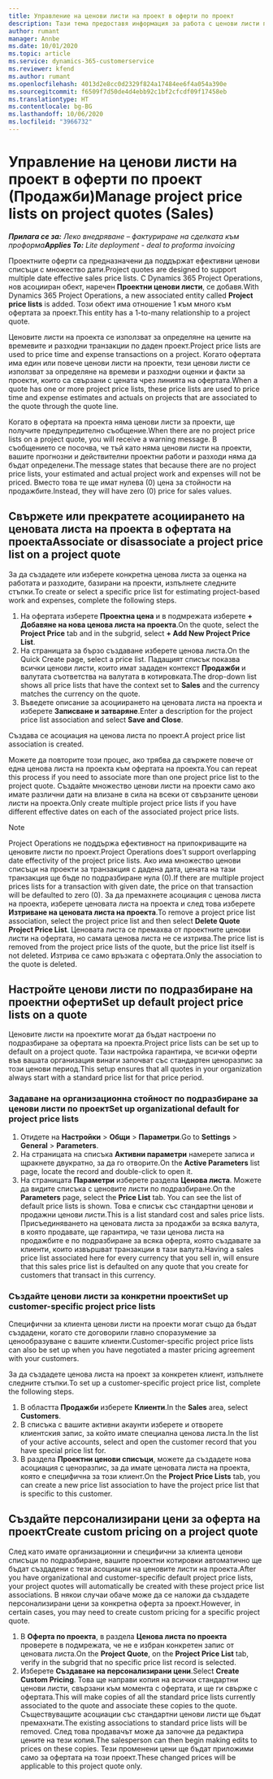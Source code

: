 ```yaml
---
title: Управление на ценови листи на проект в оферти по проект
description: Тази тема предоставя информация за работа с ценови листи по проекти за оферти. (Sales)
author: rumant
manager: Annbe
ms.date: 10/01/2020
ms.topic: article
ms.service: dynamics-365-customerservice
ms.reviewer: kfend
ms.author: rumant
ms.openlocfilehash: 4013d2e8cc0d2329f824a17484ee6f4a054a390e
ms.sourcegitcommit: f6509f7d50de4d4ebb92c1bf2cfcdf09f17458eb
ms.translationtype: HT
ms.contentlocale: bg-BG
ms.lasthandoff: 10/06/2020
ms.locfileid: "3966732"
---
```

# <a name="manage-project-price-lists-on-project-quotes-sales"></a><span data-ttu-id="b24cb-104">Управление на ценови листи на проект в оферти по проект (Продажби)</span><span class="sxs-lookup"><span data-stu-id="b24cb-104">Manage project price lists on project quotes (Sales)</span></span>

<span data-ttu-id="b24cb-105">_**Прилага се за:** Леко внедряване – фактуриране на сделката към проформа_</span><span class="sxs-lookup"><span data-stu-id="b24cb-105">_**Applies To:** Lite deployment - deal to proforma invoicing_</span></span>

<span data-ttu-id="b24cb-106">Проектните оферти са предназначени да поддържат ефективни ценови списъци с множество дати.</span><span class="sxs-lookup"><span data-stu-id="b24cb-106">Project quotes are designed to support multiple date effective sales price lists.</span></span> <span data-ttu-id="b24cb-107">С Dynamics 365 Project Operations, нов асоцииран обект, наречен **Проектни ценови листи**, се добавя.</span><span class="sxs-lookup"><span data-stu-id="b24cb-107">With Dynamics 365 Project Operations, a new associated entity called **Project price lists** is added.</span></span> <span data-ttu-id="b24cb-108">Този обект има отношение 1 към много към офертата за проект.</span><span class="sxs-lookup"><span data-stu-id="b24cb-108">This entity has a 1-to-many relationship to a project quote.</span></span>

<span data-ttu-id="b24cb-109">Ценовите листи на проекта се използват за определяне на цените на времевите и разходни транзакции по даден проект.</span><span class="sxs-lookup"><span data-stu-id="b24cb-109">Project price lists are used to price time and expense transactions on a project.</span></span> <span data-ttu-id="b24cb-110">Когато офертата има един или повече ценови листи на проекти, тези ценови листи се използват за определяне на времеви и разходни оценки и факти за проекти, които са свързани с цената чрез линията на офертата.</span><span class="sxs-lookup"><span data-stu-id="b24cb-110">When a quote has one or more project price lists, these price lists are used to price time and expense estimates and actuals on projects that are associated to the quote through the quote line.</span></span>

<span data-ttu-id="b24cb-111">Когато в офертата на проекта няма ценови листи за проекти, ще получите предупредително съобщение.</span><span class="sxs-lookup"><span data-stu-id="b24cb-111">When there are no project price lists on a project quote, you will receive a warning message.</span></span> <span data-ttu-id="b24cb-112">В съобщението се посочва, че тъй като няма ценови листи на проекти, вашите прогнозни и действителни проектни работи и разходи няма да бъдат определени.</span><span class="sxs-lookup"><span data-stu-id="b24cb-112">The message states that because there are no project price lists, your estimated and actual project work and expenses will not be priced.</span></span> <span data-ttu-id="b24cb-113">Вместо това те ще имат нулева (0) цена за стойности на продажбите.</span><span class="sxs-lookup"><span data-stu-id="b24cb-113">Instead, they will have zero (0) price for sales values.</span></span>

## <a name="associate-or-disassociate-a-project-price-list-on-a-project-quote"></a><span data-ttu-id="b24cb-114">Свържете или прекратете асоциирането на ценовата листа на проекта в офертата на проекта</span><span class="sxs-lookup"><span data-stu-id="b24cb-114">Associate or disassociate a project price list on a project quote</span></span>

<span data-ttu-id="b24cb-115">За да създадете или изберете конкретна ценова листа за оценка на работата и разходите, базирани на проекти, изпълнете следните стъпки.</span><span class="sxs-lookup"><span data-stu-id="b24cb-115">To create or select a specific price list for estimating project-based work and expenses, complete the following steps.</span></span>

1. <span data-ttu-id="b24cb-116">На офертата изберете **Проектна цена** и в подмрежата изберете **+ Добавяне на нова ценова листа на проекта**.</span><span class="sxs-lookup"><span data-stu-id="b24cb-116">On the quote, select the **Project Price** tab and in the subgrid, select **+ Add New Project Price List**.</span></span>
2. <span data-ttu-id="b24cb-117">На страницата за бързо създаване изберете ценова листа.</span><span class="sxs-lookup"><span data-stu-id="b24cb-117">On the Quick Create page, select a price list.</span></span> <span data-ttu-id="b24cb-118">Падащият списък показва всички ценови листи, които имат зададен контекст **Продажби** и валутата съответства на валутата в котировката.</span><span class="sxs-lookup"><span data-stu-id="b24cb-118">The drop-down list shows all price lists that have the context set to **Sales** and the currency matches the currency on the quote.</span></span>
4. <span data-ttu-id="b24cb-119">Въведете описание за асоциирането на ценовата листа на проекта и изберете **Записване и затваряне**.</span><span class="sxs-lookup"><span data-stu-id="b24cb-119">Enter a description for the project price list association and select **Save and Close**.</span></span>

<span data-ttu-id="b24cb-120">Създава се асоциация на ценова листа по проект.</span><span class="sxs-lookup"><span data-stu-id="b24cb-120">A project price list association is created.</span></span>

<span data-ttu-id="b24cb-121">Можете да повторите този процес, ако трябва да свържете повече от една ценова листа на проекта към офертата на проекта.</span><span class="sxs-lookup"><span data-stu-id="b24cb-121">You can repeat this process if you need to associate more than one project price list to the project quote.</span></span> <span data-ttu-id="b24cb-122">Създайте множество ценови листи на проекти само ако имате различни дати на влизане в сила на всеки от свързаните ценови листи на проекта.</span><span class="sxs-lookup"><span data-stu-id="b24cb-122">Only create multiple project price lists if you have different effective dates on each of the associated project price lists.</span></span>

> [!NOTE]
> <span data-ttu-id="b24cb-123">Project Operations не поддържа ефективност на припокриващите на ценовите листи по проект.</span><span class="sxs-lookup"><span data-stu-id="b24cb-123">Project Operations does't support overlapping date effectivity of the project price lists.</span></span> <span data-ttu-id="b24cb-124">Ако има множество ценови списъци на проекти за транзакция с дадена дата, цената на тази транзакция ще бъде по подразбиране нула (0).</span><span class="sxs-lookup"><span data-stu-id="b24cb-124">If there are multiple project prices lists for a transaction with given date, the price on that transaction will be defaulted to zero (0).</span></span>
<span data-ttu-id="b24cb-125">За да премахнете асоциация с ценова листа на проекта, изберете ценовата листа на проекта и след това изберете **Изтриване на ценовата листа на проекта**.</span><span class="sxs-lookup"><span data-stu-id="b24cb-125">To remove a project price list association, select the project price list and then select **Delete Quote Project Price List**.</span></span> <span data-ttu-id="b24cb-126">Ценовата листа се премахва от проектните ценови листи на офертата, но самата ценова листа не се изтрива.</span><span class="sxs-lookup"><span data-stu-id="b24cb-126">The price list is removed from the project price lists of the quote, but the price list itself is not deleted.</span></span> <span data-ttu-id="b24cb-127">Изтрива се само връзката с офертата.</span><span class="sxs-lookup"><span data-stu-id="b24cb-127">Only the association to the quote is deleted.</span></span>

## <a name="set-up-default-project-price-lists-on-a-quote"></a><span data-ttu-id="b24cb-128">Настройте ценови листи по подразбиране на проектни оферти</span><span class="sxs-lookup"><span data-stu-id="b24cb-128">Set up default project price lists on a quote</span></span>

<span data-ttu-id="b24cb-129">Ценовите листи на проектите могат да бъдат настроени по подразбиране за офертата на проекта.</span><span class="sxs-lookup"><span data-stu-id="b24cb-129">Project price lists can be set up to default on a project quote.</span></span> <span data-ttu-id="b24cb-130">Тази настройка гарантира, че всички оферти във вашата организация винаги започват със стандартен ценоразпис за този ценови период.</span><span class="sxs-lookup"><span data-stu-id="b24cb-130">This setup ensures that all quotes in your organization always start with a standard price list for that price period.</span></span>

### <a name="set-up-organizational-default-for-project-price-lists"></a><span data-ttu-id="b24cb-131">Задаване на организационна стойност по подразбиране за ценови листи по проект</span><span class="sxs-lookup"><span data-stu-id="b24cb-131">Set up organizational default for project price lists</span></span>

1. <span data-ttu-id="b24cb-132">Отидете на **Настройки** > **Общи** > **Параметри**.</span><span class="sxs-lookup"><span data-stu-id="b24cb-132">Go to **Settings** > **General** > **Parameters**.</span></span>
2. <span data-ttu-id="b24cb-133">На страницата на списъка **Активни параметри** намерете записа и щракнете двукратно, за да го отворите.</span><span class="sxs-lookup"><span data-stu-id="b24cb-133">On the **Active Parameters** list page, locate the record and double-click to open it.</span></span> 
3. <span data-ttu-id="b24cb-134">На страницата **Параметри** изберете раздела **Ценова листа**. Можете да видите списъка с ценовите листи по подразбиране.</span><span class="sxs-lookup"><span data-stu-id="b24cb-134">On the **Parameters** page, select the **Price List** tab. You can see the list of default price lists is shown.</span></span> <span data-ttu-id="b24cb-135">Това е списък със стандартни ценови и продажни ценови листи.</span><span class="sxs-lookup"><span data-stu-id="b24cb-135">This is a list standard cost and sales price lists.</span></span> <span data-ttu-id="b24cb-136">Присъединяването на ценовата листа за продажби за всяка валута, в която продавате, ще гарантира, че тази ценова листа на продажбите е по подразбиране за всяка оферта, която създавате за клиенти, които извършват транзакции в тази валута.</span><span class="sxs-lookup"><span data-stu-id="b24cb-136">Having a sales price list associated here for every currency that you sell in, will ensure that this sales price list is defaulted on any quote that you create for customers that transact in this currency.</span></span>

### <a name="set-up-customer-specific-project-price-lists"></a><span data-ttu-id="b24cb-137">Създайте ценови листи за конкретни проекти</span><span class="sxs-lookup"><span data-stu-id="b24cb-137">Set up customer-specific project price lists</span></span>

<span data-ttu-id="b24cb-138">Специфични за клиента ценови листи на проекти могат също да бъдат създадени, когато сте договорили главно споразумение за ценообразуване с вашите клиенти.</span><span class="sxs-lookup"><span data-stu-id="b24cb-138">Customer-specific project price lists can also be set up when you have negotiated a master pricing agreement with your customers.</span></span>

<span data-ttu-id="b24cb-139">За да създадете ценова листа на проект за конкретен клиент, изпълнете следните стъпки.</span><span class="sxs-lookup"><span data-stu-id="b24cb-139">To set up a customer-specific project price list, complete the following steps.</span></span>

1. <span data-ttu-id="b24cb-140">В областта **Продажби** изберете **Клиенти**.</span><span class="sxs-lookup"><span data-stu-id="b24cb-140">In the **Sales** area, select **Customers**.</span></span>
2. <span data-ttu-id="b24cb-141">В списъка с вашите активни акаунти изберете и отворете клиентския запис, за който имате специална ценова листа.</span><span class="sxs-lookup"><span data-stu-id="b24cb-141">In the list of your active accounts, select and open the customer record that you have special price list for.</span></span>
3. <span data-ttu-id="b24cb-142">В раздела **Проектни ценови списъци**, можете да създадете нова асоциация с ценоразпис, за да имате ценовата листа на проекта, която е специфична за този клиент.</span><span class="sxs-lookup"><span data-stu-id="b24cb-142">On the **Project Price Lists** tab, you can create a new price list association to have the project price list that is specific to this customer.</span></span>

## <a name="create-custom-pricing-on-a-project-quote"></a><span data-ttu-id="b24cb-143">Създайте персонализирани цени за оферта на проект</span><span class="sxs-lookup"><span data-stu-id="b24cb-143">Create custom pricing on a project quote</span></span>

<span data-ttu-id="b24cb-144">След като имате организационни и специфични за клиента ценови списъци по подразбиране, вашите проектни котировки автоматично ще бъдат създадени с тези асоциации на ценовите листи на проекта.</span><span class="sxs-lookup"><span data-stu-id="b24cb-144">After you have organizational and customer-specific default project price lists, your project quotes will automatically be created with these project price list associations.</span></span> <span data-ttu-id="b24cb-145">В някои случаи обаче може да се наложи да създадете персонализирани цени за конкретна оферта за проект.</span><span class="sxs-lookup"><span data-stu-id="b24cb-145">However, in certain cases, you may need to create custom pricing for a specific project quote.</span></span> 

1. <span data-ttu-id="b24cb-146">В **Оферта по проекта**, в раздела **Ценова листа по проекта** проверете в подмрежата, че не е избран конкретен запис от ценовата листа.</span><span class="sxs-lookup"><span data-stu-id="b24cb-146">On the **Project Quote**, on the **Project Price List** tab, verify in the subgrid that no specific price list record is selected.</span></span>
2. <span data-ttu-id="b24cb-147">Изберете **Създаване на персонализирани цени**.</span><span class="sxs-lookup"><span data-stu-id="b24cb-147">Select **Create Custom Pricing**.</span></span> <span data-ttu-id="b24cb-148">Това ще направи копия на всички стандартни ценови листи, свързани към момента с офертата, и ще ги свърже с офертата.</span><span class="sxs-lookup"><span data-stu-id="b24cb-148">This will make copies of all the standard price lists currently associated to the quote and associate these copies to the quote.</span></span> <span data-ttu-id="b24cb-149">Съществуващите асоциации със стандартни ценови листи ще бъдат премахнати.</span><span class="sxs-lookup"><span data-stu-id="b24cb-149">The existing associations to standard price lists will be removed.</span></span> <span data-ttu-id="b24cb-150">След това продавачът може да започне да редактира цените на тези копия.</span><span class="sxs-lookup"><span data-stu-id="b24cb-150">The salesperson can then begin making edits to prices on these copies.</span></span> <span data-ttu-id="b24cb-151">Тези променени цени ще бъдат приложими само за офертата на този проект.</span><span class="sxs-lookup"><span data-stu-id="b24cb-151">These changed prices will be applicable to this project quote only.</span></span>
